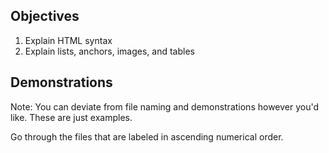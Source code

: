 ## Objectives

1. Explain HTML syntax
2. Explain lists, anchors, images, and tables

## Demonstrations
Note: You can deviate from file naming and demonstrations however you'd like. These are just examples. 

Go through the files that are labeled in ascending numerical order.

